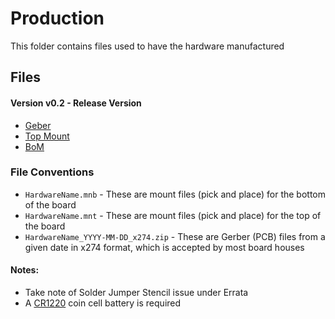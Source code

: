 # Production
This folder contains files used to have the hardware manufactured 

## Files

#### Version v0.2 - Release Version

* [Geber](PrimaryLogger_2020-06-23_x274.zip)
* [Top Mount](PrimaryLogger_v2.mnt)
* [BoM](AdvancedCircuitsQuote_BoM_2020-09-17.csv)

### File Conventions 
* `HardwareName.mnb` - These are mount files (pick and place) for the bottom of the board
* `HardwareName.mnt` - These are mount files (pick and place) for the top of the board
* `HardwareName_YYYY-MM-DD_x274.zip` - These are Gerber (PCB) files from a given date in x274 format, which is accepted by most board houses   

#### Notes:

* Take note of Solder Jumper Stencil issue under Errata 
* A [CR1220](https://www.digikey.com/en/products/detail/panasonic-bsg/CR1220/269740) coin cell battery is required 